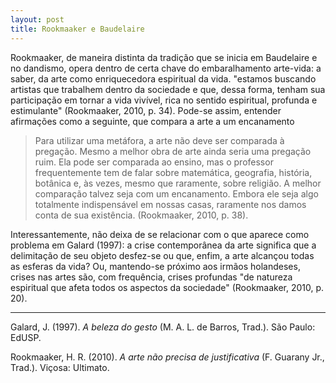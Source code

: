 ```yaml
---
layout: post
title: Rookmaaker e Baudelaire
---
```


Rookmaaker, de maneira distinta da tradição que se inicia em Baudelaire e no dandismo, opera dentro de certa chave do embaralhamento arte-vida: a saber, da arte como enriquecedora espiritual da vida. "estamos buscando artistas que trabalhem dentro da sociedade e que, dessa forma, tenham sua participação em tornar a vida vivível, rica no sentido espiritual, profunda e estimulante" (Rookmaaker, 2010, p. 34). Pode-se assim, entender afirmações como a seguinte, que compara a arte a um encanamento

> Para utilizar uma metáfora, a arte não deve ser comparada à pregação. Mesmo a melhor obra de arte ainda seria uma pregação ruim. Ela pode ser comparada ao ensino, mas o professor frequentemente tem de falar sobre matemática, geografia, história, botânica e, às vezes, mesmo que raramente, sobre religião. A melhor comparação talvez seja com um encanamento. Embora ele seja algo totalmente indispensável em nossas casas, raramente nos damos conta de sua existência. (Rookmaaker, 2010, p. 38).

Interessantemente, não deixa de se relacionar com o que aparece como problema em Galard (1997): a crise contemporânea da arte significa que a delimitação de seu objeto desfez-se ou que, enfim, a arte alcançou todas as esferas da vida? Ou, mantendo-se próximo aos irmãos holandeses, crises nas artes são, com frequência, crises profundas "de natureza espiritual que afeta todos os aspectos da sociedade" (Rookmaaker, 2010, p. 20).

***

Galard, J. (1997). _A beleza do gesto_ (M. A. L. de Barros, Trad.). São Paulo: EdUSP.

Rookmaaker, H. R. (2010). _A arte não precisa de justificativa_ (F. Guarany Jr., Trad.). Viçosa: Ultimato.
